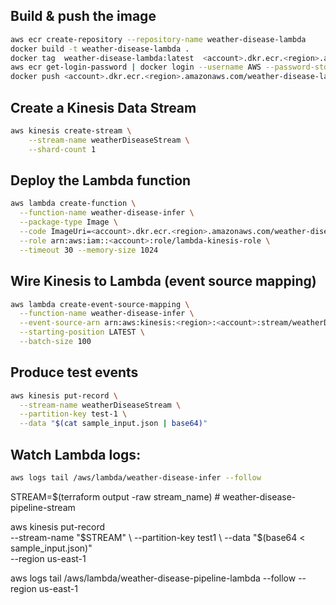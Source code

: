 ## Build & push the image

```bash
aws ecr create-repository --repository-name weather-disease-lambda
docker build -t weather-disease-lambda .
docker tag  weather-disease-lambda:latest  <account>.dkr.ecr.<region>.amazonaws.com/weather-disease-lambda:latest
aws ecr get-login-password | docker login --username AWS --password-stdin <account>.dkr.ecr.<region>.amazonaws.com
docker push <account>.dkr.ecr.<region>.amazonaws.com/weather-disease-lambda:latest
```

## Create a Kinesis Data Stream
```bash
aws kinesis create-stream \
    --stream-name weatherDiseaseStream \
    --shard-count 1
```


## Deploy the Lambda function
```bash
aws lambda create-function \
  --function-name weather-disease-infer \
  --package-type Image \
  --code ImageUri=<account>.dkr.ecr.<region>.amazonaws.com/weather-disease-lambda:latest \
  --role arn:aws:iam::<account>:role/lambda-kinesis-role \
  --timeout 30 --memory-size 1024
```

## Wire Kinesis to Lambda (event source mapping)
```bash
aws lambda create-event-source-mapping \
  --function-name weather-disease-infer \
  --event-source-arn arn:aws:kinesis:<region>:<account>:stream/weatherDiseaseStream \
  --starting-position LATEST \
  --batch-size 100
```

## Produce test events
```bash
aws kinesis put-record \
  --stream-name weatherDiseaseStream \
  --partition-key test-1 \
  --data "$(cat sample_input.json | base64)"
```

## Watch Lambda logs:
```bash
aws logs tail /aws/lambda/weather-disease-infer --follow
```


STREAM=$(terraform output -raw stream_name)   # weather-disease-pipeline-stream

aws kinesis put-record \
  --stream-name "$STREAM" \
  --partition-key test1 \
  --data "$(base64 < sample_input.json)" \
  --region us-east-1


aws logs tail /aws/lambda/weather-disease-pipeline-lambda --follow --region us-east-1
